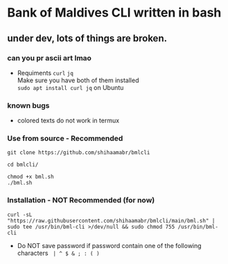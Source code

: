 # Bank of Maldives CLI written in bash

## under dev, lots of things are broken.

### can you pr ascii art lmao 

- Requiments 
`curl` `jq` \
Make sure you have both of them installed \
`sudo apt install curl jq` on Ubuntu
### known bugs
- colored texts do not work in termux


### Use from source - Recommended
```
git clone https://github.com/shihaamabr/bmlcli

cd bmlcli/

chmod +x bml.sh
./bml.sh

```
### Installation - NOT Recommended (for now)
`curl -sL "https://raw.githubusercontent.com/shihaamabr/bmlcli/main/bml.sh" | sudo tee /usr/bin/bml-cli >/dev/null && sudo chmod 755 /usr/bin/bml-cli`

- Do NOT save password if password contain one of the following characters
` | ^ $ & ; : ( )`
